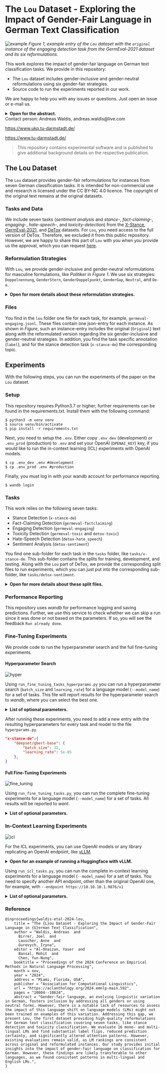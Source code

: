 # The `Lou` Dataset - Exploring the Impact of Gender-Fair Language in German Text Classification

![example](example_entry.png)
*Figure 1, example entry of the `Lou` dataset with the `original` instance of the engaging detection task from the GermEval-2021 dataset and its six reformulations.*

This work explores the impact of gender-fair language on German text classification tasks.
We provide in this repository:
* The `Lou` dataset includes gender-inclusive and gender-neutral reformulations using six gender-fair strategies.
* Source code to run the experiments reported in our work.

We are happy to help you with any issues or questions. Just open an issue or e-mail us.


<details>
<summary>
<strong>Open for the abstract.</strong>
</summary>

> Gender-fair language, an evolving linguistic variation in German, fosters inclusion by addressing all genders or using neutral forms. However, there is a notable lack of resources to assess the impact of this language shift on language models (LMs) might not been trained on examples of this variation. Addressing this gap, we present Lou, the first dataset providing high-quality reformulations for German text classification covering seven tasks, like stance detection and toxicity classification. We evaluate 16 mono- and multi-lingual LMs and find substantial label flips, reduced prediction certainty, and significantly altered attention patterns. However, existing evaluations remain valid, as LM rankings are consistent across original and reformulated instances. Our study provides initial insights into the impact of gender-fair language on classification for German. However, these findings are likely transferable to other languages, as we found consistent patterns in multi-lingual and English LMs.
</details>
Contact person: Andreas Waldis, andreas.waldis@live.com

https://www.ukp.tu-darmstadt.de/

https://www.tu-darmstadt.de/




> This repository contains experimental software and is published to give additional background details on the respective publication.


## The Lou Dataset

The `Lou` dataset provides gender-fair reformulations for instances from seven German classification tasks.
It is intended for non-commercial use and research is licensed under the CC BY-NC 4.0 licence.
The copyright of the original text remains at the original datasets.

### Tasks and Data
We include seven tasks (*sentiment analysis* and *stance-*, *fact-claiming-*, *engaging-*, *hate-speech-*, and *toxicity-detection*) from the [X-Stance](https://huggingface.co/datasets/ZurichNLP/x_stance), [GermEval-2021](https://germeval2021toxic.github.io/SharedTask/), and [DeTox](https://github.com/hdaSprachtechnologie/detox) datasets.
For `Lou`, you need access to the full version of DeTox.
Therefore, we excluded it from this public repository.
However, we are happy to share this part of `Lou` with you when you provide us the approval, which you can request [here](https://github.com/hdaSprachtechnologie/detox).

### Reformulation Strategies
With `Lou`, we provide gender-inclusive and gender-neutral reformulations for masculine formulations, like *Politiker* in *Figure 1*.
We use six strategies: `Doppelnennung`, `GenderStern`, `GenderDoppelpunkt`, `GenderGap`, `Neutral`, and `De-e`.

<details>
<summary>
<strong>Open for more details about these reformulation strategies.</strong>
</summary>

* **Binary Gender Inclusion** (`Doppelnennung`) explicitly mentions the feminine and masculine but ignores others like agender.
  For example, *Politiker* (politician.MASC.PL) is transformed into *Politikerinnen und Politiker* (*politician.FEM.PL and politician.MASC.PL*).
* **All Gender Inclusion** explicitly addresses every gender, including agender, non-binary, or demi-gender, using a gender gap character pronounced with a small pause.
  We consider three commonly used strategies with different gender characters: `GenderStern` (\*), `GenderDoppelpunkt` (:), and  `GenderGap` (_).
  For example, *Politiker* (politician.MASC.PL) is turned into *Politiker*innen*, *Politiker:innen*, or *Politiker_innen* (*politician.FEM.MASC.NEUT.PL*).
* **Gender Neutralization** avoids naming a particular gender. For this strategy (`Neutral`), we use neutral terms like *ärztliche Fachperson* (*medical professional*).
* **Neosystem** (`De-e`) is a well-specified system that emerged from a significant [community-driven effort](https://geschlechtsneutral.net).
  This strategy uses a fourth gender, including new pronouns, articles, and suffixes to avoid naming a particular gender.
  For example, *Politiker* (*politician.MASC.PL*) is changed to *Politikerne* (*politician.FEM.MASC.NEUT.PL*).
</details>

### Files
You find in the `lou` folder one file for each task, for example, `germeval-engaging.jsonl`.
These files contain one json-entry for each instance. 
As shown in *Figure*, such an instance-entry includes the original (`Original`) text along with the reformulated version regarding the six gender-inclusive and gender-neutral strategies. 
In addition, you find the task specific annotation (`label`), and for the stance detection task (`x-stance-de`) the corresponding topic.

## Experiments
With the following steps, you can run the experiments of the paper on the `Lou` dataset.

### Setup
This repository requires Python3.7 or higher; further requirements can be found in the requirements.txt.
Install them with the following command:

```
$ python3 -m venv venv
$ source venv/bin/activate
$ pip install -r requirements.txt
```

Next, you need to setup the `.env`.
Either copy `.env_dev` (development) or `.env_prod` (production) to `.env` and set your OpenAI (`OPENAI_KEY`) key, if you would like to run the in-context learning (ICL) experiments with OpenAI models.

```
$ cp .env_dev .env #development
$ cp .env_prod .env #production
```

Finally, you must log in with your wandb account for performance reporting.

```
$ wandb login
```


### Tasks

This work relies on the following seven tasks:
*  Stance Detection (`x-stance-de`)
*  Fact-Claiming Detection (`germeval-factclaiming`)
*  Engaging Detection (`germeval-engaging`)
*  Toxicity Detection (`germeval-toxic` and `detox-toxic`)
*  Hate-Speech Detection (`detox-hate_speech`)
*  Sentiment Analysis (`detox-sentiment`)

You find one sub-folder for each task in the `tasks` folder, like `tasks/x-stance-de`.
This sub-folder contains the splits for training, development, and testing.
Along with the `Lou` part of DeTox, we provide the corresponding split files to run experiments, which you can just put into the corresponding sub-folder, like `tasks/detox-sentiment`.

<details>
<summary>
<strong>Open for more details about these split files.</strong>
</summary>

* `train.jsonl` includes the original training instances without any reformulation.
* `dev.jsonl` includes the original development instances without any reformulation.
* `test_original.jsonl` includes the original test instances with masculine formulations.
* `test_{STRATEGY}.jsonl` includes the reformulated test instances following a specific strategy.

</details>


### Performance Reporting

This repository uses *wandb* for performance logging and saving predictions.
Further, we use this service to check whether we can skip a run since it was done or not based on the parameters.
If so, you will see the feedback `Run already done`.

### Fine-Tuning Experiments
We provide code to run the hyperparameter search and the full fine-tuning experiments.

#### Hyperparameter Search

![hyper](hyperparams.png)

Using `run_fine_tuning_tasks_hyperparams.py` you can run a hyperparameter search (`batch_size` and `learning_rate`) for a language model (`--model_name`) for a set of tasks.
This file will report results for the hyperparameter search to *wandb*, where you can select the best one.
<details>
<summary>
<strong>List of optional parameters.</strong>
</summary>

* `--tasks`, a specific set of tasks otherwise, all tasks are considered, for example, `x-stance-de,germeval-engaging`
* `--seeds`, a list of seeds to evaluate every hyperparameter pair (`batch_size` and `learning_rate`), default `0,1,2`
* `--batch_sizes`, a list of batch sizes to evaluate, default `8,16,32`
* `--learning_rates`, a list of learning rates to evaluate, default `0.00005,0.00002,0.00001`
</details>

After running these experiments, you need to add a new entry with the resulting hyperparameters for every task and model to the file `hyperparams.py`.

```json
"x-stance-de":{
    "deepset/gbert-base": {
        "batch_size": 32,
        "learning_rate": 5e-05
    }, 
}
```



#### Full Fine-Tuning Experiments

![fine_tuning](fine_tuning.png)

Using `run_fine_tuning_tasks.py`, you can run the complete fine-tuning experiments for a language model (`--model_name`) for a set of tasks.
All results will be reported to *want*.
<details>
<summary>
<strong>List of optional parameters.</strong>
</summary>

* `--tasks`, a specific set of tasks otherwise, all tasks are considered, for example `x-stance-de,germeval-engaging`
* `--seeds`, a list of seeds to evaluate every hyperparameter pair (`batch_size` and `learning_rate`), default `0,1,2,3,4,5,6,7,8,9`
</details>

### In-Context Learning Experiments

![icl](icl.png)

For the ICL experiments, you can use OpenAI models or any library replicating an OpenAI endpoint, like [vLLM](https://github.com/vllm-project/vllm).

<details>
<summary>
<strong>Open for an example of running a Huggingface with vLLM.</strong>
</summary>

```bash
docker run --gpus \"device=0\" \
    -v /home/cache/vllm-cache:/root/.cache/huggingface \
    --env "HUGGING_FACE_HUB_TOKEN=<secret>" \
    -p 9876:9876 \
    --ipc=host \
    vllm/vllm-openai:latest \
    --model mayflowergmbh/Llama-3-SauerkrautLM-8b-Instruct-AWQ \
    --served-model-name mayflowergmbh/Llama-3-SauerkrautLM-8b-Instruct-AWQ \
    --quantization awq \
    --gpu-memory-utilization 0.7 \
    --port 9876
```
</details>

Using `run_icl_tasks.py`, you can run the complete in-context learning experiments for a language model (`--model_name`) for a set of tasks.
You need to specify another API endpoint, other than the original OpenAI one, for example, with `--endpoint https://10.10.10.1.9876/v1`
<details>
<summary>
<strong>List of optional parameters.</strong>
</summary>

* `--tasks`, a specific set of tasks otherwise, all tasks are considered, for example, `x-stance-de,germeval-engaging`
* `--ks`, a list of number of few-shot examples to evaluate, 0=zero-shot, 1=one-shot, 2=two-shot, and so on, default `0,1,2,3,4,5,6,7,8,9`
* `--seeds`, a list of seeds to run for few-shot setting, default `0,1,2,3,4,5,6,7,8,9`
* `--template_indices`, a list of prompting template to evaluate, default `0,1,2,3`
</details>

### Reference
```
@inproceedings{waldis-etal-2024-lou,
    title = "The {L}ou Dataset - Exploring the Impact of Gender-Fair Language in {G}erman Text Classification",
    author = "Waldis, Andreas  and
      Birrer, Joel  and
      Lauscher, Anne  and
      Gurevych, Iryna",
    editor = "Al-Onaizan, Yaser  and
      Bansal, Mohit  and
      Chen, Yun-Nung",
    booktitle = "Proceedings of the 2024 Conference on Empirical Methods in Natural Language Processing",
    month = nov,
    year = "2024",
    address = "Miami, Florida, USA",
    publisher = "Association for Computational Linguistics",
    url = "https://aclanthology.org/2024.emnlp-main.592",
    pages = "10604--10624",
    abstract = "Gender-fair language, an evolving linguistic variation in German, fosters inclusion by addressing all genders or using neutral forms. However, there is a notable lack of resources to assess the impact of this language shift on language models (LMs) might not been trained on examples of this variation. Addressing this gap, we present Lou, the first dataset providing high-quality reformulations for German text classification covering seven tasks, like stance detection and toxicity classification. We evaluate 16 mono- and multi-lingual LMs and find substantial label flips, reduced prediction certainty, and significantly altered attention patterns. However, existing evaluations remain valid, as LM rankings are consistent across original and reformulated instances. Our study provides initial insights into the impact of gender-fair language on classification for German. However, these findings are likely transferable to other languages, as we found consistent patterns in multi-lingual and English LMs.",
}

```
